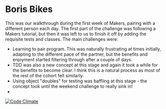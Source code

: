 # Boris Bikes

This was our walkthrough during the first week of Makers, pairing with a different person each day. The first part of the challenge was following a Makers tutorial, but then it was left to us to finish it off by adding the requisite tests and classes. The main challenges were:
- Learning to pair program. This was naturally frustrating at times initially, adapting to the different pace of the partner, but the benefits and enjoyment started filtering through after a couple of days.
- TDD was also a new concept at this stage and again it took a while for the benefits to become clear. I think this is a natural process as most of the rest of the cohort felt similarly.
- Using object "doubles" for testing was baffling at this stage - the concept took until the weekend challenge to really sink in!
- 
[![Code Climate](https://codeclimate.com/github/jjnewman/Boris_Bikes/badges/gpa.svg)](https://codeclimate.com/github/jjnewman/Boris_Bikes)
